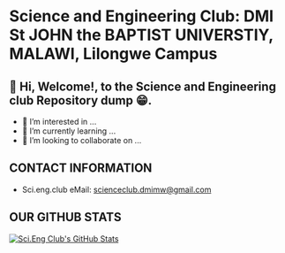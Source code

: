 # Science and Engineering Club: DMI St JOHN the BAPTIST UNIVERSTIY, MALAWI, Lilongwe Campus

## 👋 Hi, Welcome!, to the Science and Engineering club Repository dump 😁.
- 👀 I’m interested in ...
- 🌱 I’m currently learning ...
- 💞️ I’m looking to collaborate on ...

## CONTACT INFORMATION
-   Sci.eng.club eMail: scienceclub.dmimw@gmail.com

## OUR GITHUB STATS
[![Sci.Eng Club's GitHub Stats](https://github-readme-stats.vercel.app/api?username=DMIMW-ScienceClub)](https://github.com/DMIMW-ScienceClub/github-readme-stats)
<!---
DMIMW-ScienceClub/DMIMW-ScienceClub is a ✨ special ✨ repository because its `README.md` (this file) appears on your GitHub profile.
You can click the Preview link to take a look at your changes.
--->

